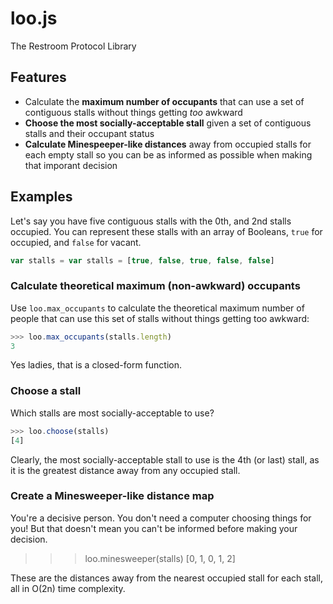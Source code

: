 loo.js
======
The Restroom Protocol Library

Features
--------

- Calculate the **maximum number of occupants** that can use a
  set of contiguous stalls without things getting *too* awkward
- **Choose the most socially-acceptable stall** given a set of 
  contiguous stalls and their occupant status
- **Calculate Minespeeper-like distances** away from occupied
  stalls for each empty stall so you can be as informed as 
  possible when making that imporant decision
      
Examples
--------

Let's say you have five contiguous stalls with the 0th, and 2nd
stalls occupied. You can represent these stalls with an array of
Booleans, `true` for occupied, and `false` for vacant.

```JavaScript
var stalls = var stalls = [true, false, true, false, false]
```

### Calculate theoretical maximum (non-awkward) occupants

Use `loo.max_occupants` to calculate the theoretical maximum
number of people that can use this set of stalls without things
getting too awkward:

```JavaScript
>>> loo.max_occupants(stalls.length)
3
```

Yes ladies, that is a closed-form function.

### Choose a stall

Which stalls are most socially-acceptable to use? 

```JavaScript
>>> loo.choose(stalls)
[4]
```

Clearly, the most socially-acceptable stall to use is the 4th
(or last) stall, as it is the greatest distance away from any
occupied stall.

### Create a Minesweeper-like distance map

You're a decisive person. You don't need a computer choosing
things for you! But that doesn't mean you can't be informed
before making your decision.

>>> loo.minesweeper(stalls)
[0, 1, 0, 1, 2]

These are the distances away from the nearest occupied stall
for each stall, all in O(2n) time complexity.